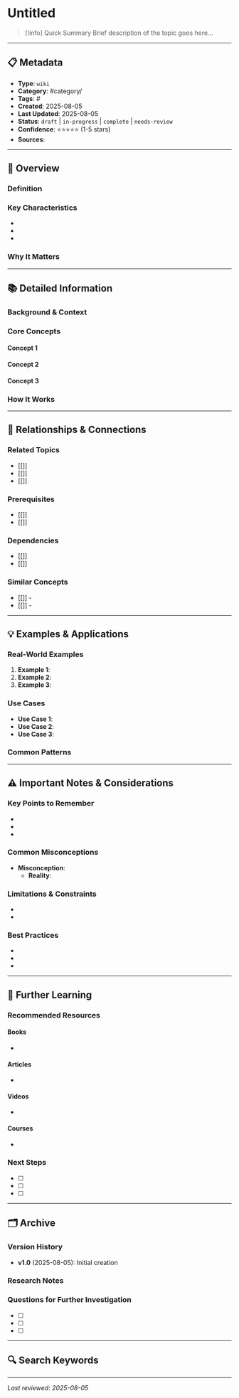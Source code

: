 # Untitled

> [!info] Quick Summary
> Brief description of the topic goes here...

---

## 📋 Metadata
- **Type**: `wiki`
- **Category**: #category/
- **Tags**: #
- **Created**: 2025-08-05
- **Last Updated**: 2025-08-05
- **Status**: `draft` | `in-progress` | `complete` | `needs-review`
- **Confidence**: ⭐⭐⭐⭐⭐ (1-5 stars)
- **Sources**: 

---

## 🎯 Overview

### Definition


### Key Characteristics
- 
- 
- 

### Why It Matters


---

## 📚 Detailed Information

### Background & Context


### Core Concepts
#### Concept 1


#### Concept 2


#### Concept 3


### How It Works


---

## 🔗 Relationships & Connections

### Related Topics
- [[]]
- [[]]
- [[]]

### Prerequisites
- [[]]
- [[]]

### Dependencies
- [[]]
- [[]]

### Similar Concepts
- [[]] - 
- [[]] - 

---

## 💡 Examples & Applications

### Real-World Examples
1. **Example 1**: 
2. **Example 2**: 
3. **Example 3**: 

### Use Cases
- **Use Case 1**: 
- **Use Case 2**: 
- **Use Case 3**: 

### Common Patterns


---

## ⚠️ Important Notes & Considerations

### Key Points to Remember
- 
- 
- 

### Common Misconceptions
- **Misconception**: 
  - **Reality**: 

### Limitations & Constraints
- 
- 

### Best Practices
- 
- 
- 

---

## 📖 Further Learning

### Recommended Resources
#### Books
- 

#### Articles
- 

#### Videos
- 

#### Courses
- 

### Next Steps
- [ ] 
- [ ] 
- [ ] 

---

## 🗂️ Archive

### Version History
- **v1.0** (2025-08-05): Initial creation

### Research Notes


### Questions for Further Investigation
- [ ] 
- [ ] 
- [ ] 

---

## 🔍 Search Keywords
<!-- Hidden keywords for better searchability -->
<!-- Add relevant keywords separated by commas -->

---

*Last reviewed: 2025-08-05*
